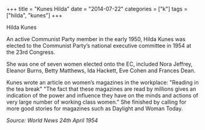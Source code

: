 +++
title = "Kunes Hilda"
date = "2014-07-22"
categories = ["k"]
tags = ["hilda", "kunes"]
+++

Hilda Kunes

An active Communist Party member in the early 1950, Hilda Kunes was elected to the Communist Party’s national executive committee in 1954 at the 23rd Congress.

She was one of seven women elected onto the EC, included Nora Jeffrey, Eleanor Burns, Betty Matthews, Ida Hackett, Eve Cohen and Frances Dean.

Kunes wrote an article on women’s magazines in the workplace: "Reading in the tea break" "The fact that these magazines are read by millions gives an indication of the power and influence they have on the minds and actions of very large number of working class women." She finished by calling for more good stories for magazines such as Daylight and Woman Today.

_Source: World News 24th April 1954_
